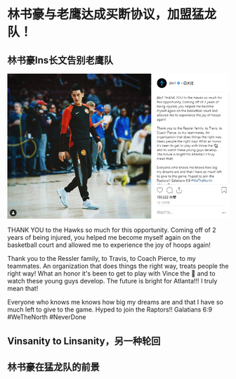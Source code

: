 # 林书豪与老鹰达成买断协议，加盟猛龙队！


## 林书豪Ins长文告别老鹰队

![](20190213-Lin.png)


THANK YOU to the Hawks so much for this opportunity. Coming off of 2 years of being injured, you helped me become myself again on the basketball court and allowed me to experience the joy of hoops again!

Thank you to the Ressler family, to Travis, to Coach Pierce, to my teammates. An organization that does things the right way, treats people the right way! What an honor it's been to get to play with Vince the 🐐 and to watch these young guys develop. The future is bright for Atlanta!!! I truly mean that!

Everyone who knows me knows how big my dreams are and that I have so much left to give to the game. Hyped to join the Raptors!! Galatians 6:9 #WeTheNorth #NeverDone

## Vinsanity to Linsanity，另一种轮回

## 林书豪在猛龙队的前景

